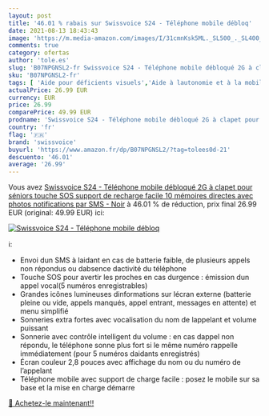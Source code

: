 ```yaml
---
layout: post
title: '46.01 % rabais sur Swissvoice S24 - Téléphone mobile débloq'
date: 2021-08-13 18:43:43
image: 'https://m.media-amazon.com/images/I/31cmnKsk5ML._SL500_._SL400_.jpg'
comments: true
category: ofertas
author: 'tole.es'
slug: 'B07NPGNSL2-fr Swissvoice S24 - Téléphone mobile débloqué 2G à clapet...'
sku: 'B07NPGNSL2-fr'
tags: [ 'Aide pour déficients visuels','Aide à lautonomie et à la mobilité','Hygiène et Santé','Matériel et fournitures médicales','Téléphones portables à grosses touches','swissvoice', ]
actualPrice: 26.99 EUR
currency: EUR
price: 26.99
comparePrice: 49.99 EUR
prodname: 'Swissvoice S24 - Téléphone mobile débloqué 2G à clapet pour séniors  touche SOS  support de recharge facile  10 mémoires directes avec photos  notifications par SMS - Noir'
country: 'fr'
flag: '🇫🇷'
brand: 'swissvoice'
buyurl: 'https://www.amazon.fr/dp/B07NPGNSL2/?tag=tolees0d-21'
descuento: '46.01'
average: '26.99'
---
```


Vous avez [Swissvoice S24 - Téléphone mobile débloqué 2G à clapet pour séniors  touche SOS  support de recharge facile  10 mémoires directes avec photos  notifications par SMS - Noir](https://www.amazon.fr/dp/B07NPGNSL2/?tag=tolees0d-21)  à  46.01 % de réduction, prix final  26.99 EUR (original: 49.99 EUR) ici:

[![Swissvoice S24 - Téléphone mobile débloq](https://m.media-amazon.com/images/I/31cmnKsk5ML._SL500_._SL400_.jpg)](https://www.amazon.fr/dp/B07NPGNSL2/?tag=tolees0d-21)

ℹ️:

- Envoi dun SMS à laidant en cas de batterie faible, de plusieurs appels non répondus ou dabsence dactivité du téléphone
- Touche SOS pour avertir les proches en cas durgence : émission dun appel vocal(5 numéros enregistrables)
- Grandes icônes lumineuses dinformations sur lécran externe (batterie pleine ou vide, appels manqués, appel entrant, messages en attente) et menu simplifié
- Sonneries extra fortes avec vocalisation du nom de lappelant et volume puissant
- Sonnerie avec contrôle intelligent du volume : en cas dappel non répondu, le téléphone sonne plus fort si le même numéro rappelle immédiatement (pour 5 numéros daidants enregistrés)
- Écran couleur 2,8 pouces avec affichage du nom ou du numéro de l’appelant
- Téléphone mobile avec support de charge facile : posez le mobile sur sa base et la mise en charge démarre

[🛒 Achetez-le maintenant!!](https://www.amazon.fr/dp/B07NPGNSL2/?tag=tolees0d-21)
